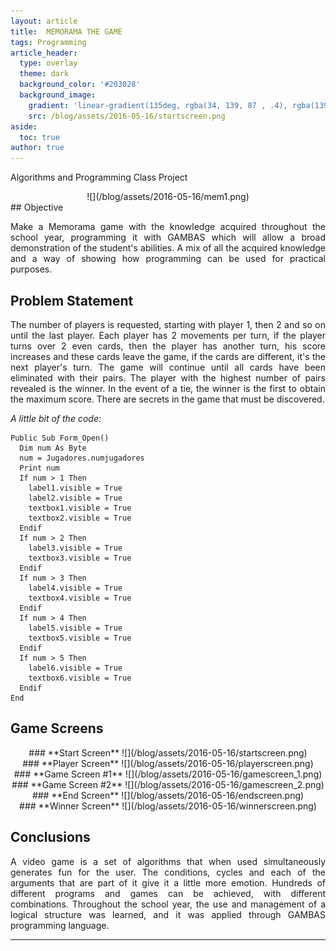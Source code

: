 ```yaml
---
layout: article
title:  MEMORAMA THE GAME
tags: Programming
article_header:
  type: overlay
  theme: dark
  background_color: '#203028'
  background_image:
    gradient: 'linear-gradient(135deg, rgba(34, 139, 87 , .4), rgba(139, 34, 139, .4))'
    src: /blog/assets/2016-05-16/startscreen.png
aside:
  toc: true
author: true
---
```

Algorithms and Programming Class Project
<div align="center" markdown="1">
![](/blog/assets/2016-05-16/mem1.png)
</div>
<!--more-->
## Objective

<div align="justify" markdown="1">

Make a Memorama game with the knowledge acquired throughout the school year, programming it with GAMBAS which will allow a broad demonstration of the student's abilities. A mix of all the acquired knowledge and a way of showing how programming can be used for practical purposes.

</div>

## Problem Statement

<div align="justify" markdown="1">
The number of players is requested, starting with player 1, then 2 and so on until the last player.
Each player has 2 movements per turn, if the player turns over 2 even cards, then the player has another turn, his score increases and these cards leave the game, if the cards are different, it's the next player's turn. The game will continue until all cards have been eliminated with their pairs. The player with the highest number of pairs revealed is the winner. In the event of a tie, the winner is the first to obtain the maximum score. There are secrets in the game that must be discovered.
</div>

*A little bit of the code*:

```
Public Sub Form_Open()
  Dim num As Byte
  num = Jugadores.numjugadores
  Print num
  If num > 1 Then
    label1.visible = True
    label2.visible = True
    textbox1.visible = True
    textbox2.visible = True
  Endif
  If num > 2 Then
    label3.visible = True
    textbox3.visible = True
  Endif
  If num > 3 Then
    label4.visible = True
    textbox4.visible = True
  Endif
  If num > 4 Then
    label5.visible = True
    textbox5.visible = True
  Endif
  If num > 5 Then
    label6.visible = True
    textbox6.visible = True
  Endif
End
```

## Game Screens
<!-- Here are some images of the project -->
<div align="center" markdown="1">
### **Start Screen**
![](/blog/assets/2016-05-16/startscreen.png)
</div>


<div align="center" markdown="1">
### **Player Screen**
![](/blog/assets/2016-05-16/playerscreen.png)
</div>


<div align="center" markdown="1">
### **Game Screen #1**
![](/blog/assets/2016-05-16/gamescreen_1.png)
</div>


<div align="center" markdown="1">
### **Game Screen #2**
![](/blog/assets/2016-05-16/gamescreen_2.png)
</div>


<div align="center" markdown="1">
### **End Screen**
![](/blog/assets/2016-05-16/endscreen.png)
</div>


<div align="center" markdown="1">
### **Winner Screen**
![](/blog/assets/2016-05-16/winnerscreen.png)
</div>


## Conclusions
<div align="justify" markdown="1">
A video game is a set of algorithms that when used simultaneously generates fun for the user. The conditions, cycles and each of the arguments that are part of it give it a little more emotion.
Hundreds of different programs and games can be achieved, with different combinations. Throughout the school year, the use and management of a logical structure was learned, and it was applied through GAMBAS programming language.
</div>

----
<br>
